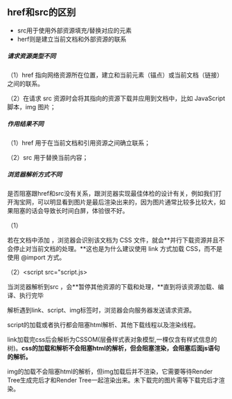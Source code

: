 ## href和src的区别

- src用于使用外部资源填充/替换对应的元素
- herf则是建立当前文档和外部资源的联系

##### 请求资源类型不同

（1）href 指向网络资源所在位置，建立和当前元素（锚点）或当前文档（链接）之间的联系。

（2）在请求 src 资源时会将其指向的资源下载并应用到文档中，比如 JavaScript 脚本，img 图片；

##### 作用结果不同

（1）href 用于在当前文档和引用资源之间确立联系；

（2）src 用于替换当前内容；

##### 浏览器解析方式不同

是否阻塞跟href和src没有关系，跟浏览器实现最佳体检的设计有关，例如我们打开淘宝网，可以明显看到图片是最后渲染出来的，因为图片通常比较多比较大，如果阻塞的话会导致长时间白屏，体验很不好。

（1）<link href="style.css" rel="stylesheet" />

若在文档中添加 ，浏览器会识别该文档为 CSS 文件，就会**并行下载资源并且不会停止对当前文档的处理。**这也是为什么建议使用 link 方式加载 CSS，而不是使用 @import 方式。

（2）<script src="script.js></script>

当浏览器解析到src ，会**暂停其他资源的下载和处理，**直到将该资源加载、编译、执行完毕

解析遇到link、script、img标签时，浏览器会向服务器发送请求资源。

script的加载或者执行都会阻塞html解析、其他下载线程以及渲染线程。

link加载完css后会解析为CSSOM(层叠样式表对象模型,一棵仅含有样式信息的树)。**css的加载和解析不会阻塞html的解析，但会阻塞渲染，会阻塞后面js语句的解析。**

img的加载不会阻塞html的解析，但img加载后并不渲染，它需要等待Render Tree生成完后才和Render Tree一起渲染出来。未下载完的图片需等下载完后才渲染。


